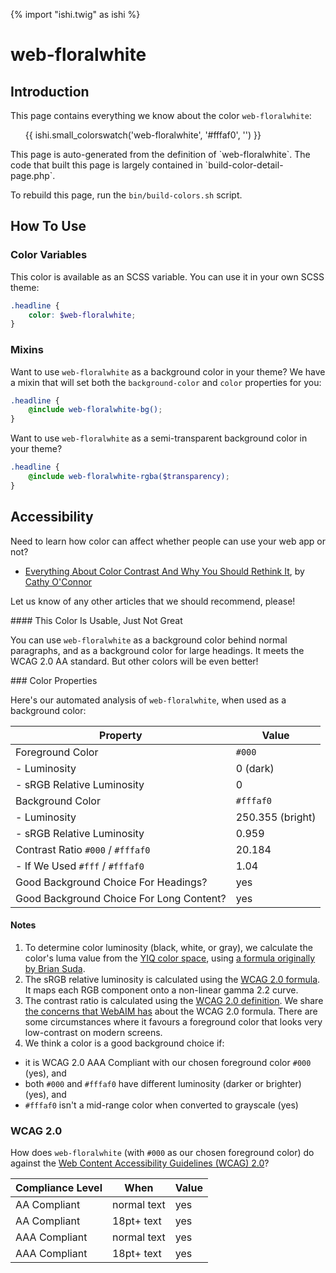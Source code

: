 {% import "ishi.twig" as ishi %}
# web-floralwhite

## Introduction

This page contains everything we know about the color `web-floralwhite`:

<div class="grid">
    <div class="cell">
        <div class="swatch">
            <ul>
                {{ ishi.small_colorswatch('web-floralwhite', '#fffaf0', '') }}
            </ul>
        </div>
    </div>
</div>

<div class="callout attention" markdown="1">
This page is auto-generated from the definition of `web-floralwhite`. The code that built this page is largely contained in `build-color-detail-page.php`.

To rebuild this page, run the `bin/build-colors.sh` script.
</div>

## How To Use

### Color Variables

This color is available as an SCSS variable. You can use it in your own SCSS theme:

```scss
.headline {
    color: $web-floralwhite;
}
```

### Mixins

Want to use `web-floralwhite` as a background color in your theme? We have a mixin that will set both the `background-color` and `color` properties for you:

```scss
.headline {
    @include web-floralwhite-bg();
}
```

Want to use `web-floralwhite` as a semi-transparent background color in your theme?

```scss
.headline {
    @include web-floralwhite-rgba($transparency);
}
```

## Accessibility

Need to learn how color can affect whether people can use your web app or not?

* [Everything About Color Contrast And Why You Should Rethink It](https://www.smashingmagazine.com/2014/10/color-contrast-tips-and-tools-for-accessibility/), by [Cathy O'Connor](http://www.twitter.com/cagocon)

Let us know of any other articles that we should recommend, please!
<div class="callout warning" markdown="1">
#### This Color Is Usable, Just Not Great

You can use `web-floralwhite` as a background color behind normal paragraphs, and as a background color for large headings. It meets the WCAG 2.0 AA standard. But other colors will be even better!
</div>
### Color Properties

Here's our automated analysis of `web-floralwhite`, when used as a background color:

Property | Value
---------|------
Foreground Color | `#000`
- Luminosity | 0 (dark)
- sRGB Relative Luminosity | 0
Background Color | `#fffaf0`
- Luminosity | 250.355 (bright)
- sRGB Relative Luminosity | 0.959
Contrast Ratio `#000` / `#fffaf0` | 20.184
- If We Used `#fff` / `#fffaf0` | 1.04
Good Background Choice For Headings? | yes
Good Background Choice For Long Content? | yes

#### Notes

1. To determine color luminosity (black, white, or gray), we calculate the color's luma value from the [YIQ color space](https://en.wikipedia.org/wiki/YIQ), using [a formula originally by Brian Suda](https://24ways.org/2010/calculating-color-contrast/).
1. The sRGB relative luminosity is calculated using the [WCAG 2.0 formula](https://www.w3.org/TR/WCAG20/#relativeluminancedef). It maps each RGB component onto a non-linear gamma 2.2 curve.
1. The contrast ratio is calculated using the [WCAG 2.0 definition](https://www.w3.org/TR/2008/REC-WCAG20-20081211/#contrast-ratiodef). We share [the concerns that WebAIM has](http://webaim.org/blog/wcag-2-1-feedback/) about the WCAG 2.0 formula. There are some circumstances where it favours a foreground color that looks very low-contrast on modern screens.
1. We think a color is a good background choice if:
  - it is WCAG 2.0 AAA Compliant with our chosen foreground color `#000` (yes), and
  - both `#000` and `#fffaf0` have different luminosity (darker or brighter) (yes), and
  - `#fffaf0` isn't a mid-range color when converted to grayscale (yes)

### WCAG 2.0

How does `web-floralwhite` (with `#000` as our chosen foreground color) do against the [Web Content Accessibility Guidelines (WCAG) 2.0](https://www.w3.org/TR/WCAG20/)?

Compliance Level | When | Value
-----------------|------|------
AA Compliant | normal text | yes
AA Compliant | 18pt+ text | yes
AAA Compliant | normal text | yes
AAA Compliant | 18pt+ text | yes